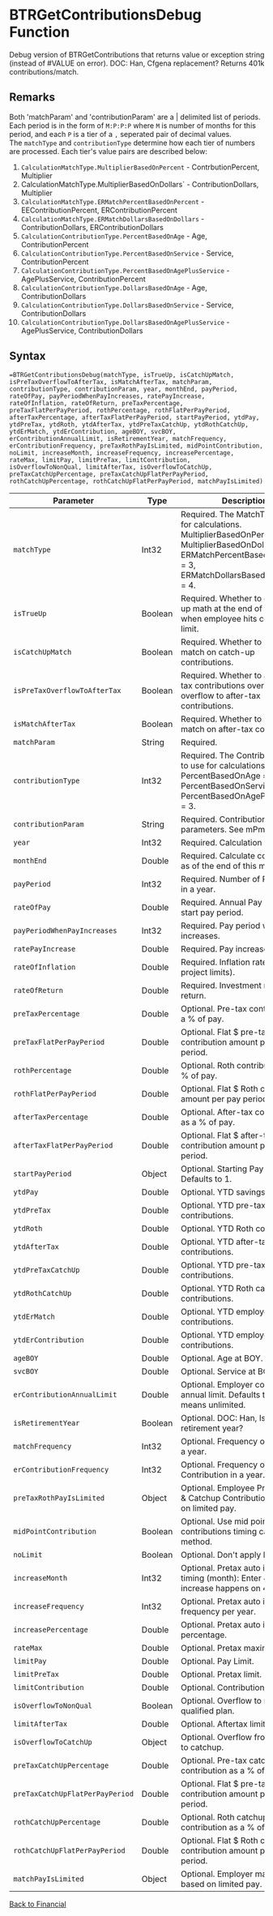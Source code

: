 # BTRGetContributionsDebug Function

Debug version of BTRGetContributions that returns value or exception string (instead of #VALUE on error).  DOC: Han, Cfgena replacement?  Returns 401k contributions/match.

## Remarks

Both 'matchParam' and 'contributionParam' are a | delimited list of periods.  Each period is in the form of `M:P:P:P` where `M` is number of months for this period, and each `P` is a tier of a `,` seperated pair of decimal values.  
The `matchType` and `contributionType` determine how each tier of numbers are processed.  Each tier's value pairs are described below:  
1. `CalculationMatchType.MultiplierBasedOnPercent` - ContrbutionPercent, Multiplier  
1. CalculationMatchType.MultiplierBasedOnDollars` - ContributionDollars, Multiplier  
1. `CalculationMatchType.ERMatchPercentBasedOnPercent` - EEContributionPercent, ERContributionPercent  
1. `CalculationMatchType.ERMatchDollarsBasedOnDollars` - ContributionDollars, ERContributionDollars  
1. `CalculationContributionType.PercentBasedOnAge` - Age, ContributionPercent  
1. `CalculationContributionType.PercentBasedOnService` - Service, ContributionPercent  
1. `CalculationContributionType.PercentBasedOnAgePlusService` - AgePlusService, ContributionPercent  
1. `CalculationContributionType.DollarsBasedOnAge` - Age, ContributionDollars  
1. `CalculationContributionType.DollarsBasedOnService` - Service, ContributionDollars  
1. `CalculationContributionType.DollarsBasedOnAgePlusService` - AgePlusService, ContributionDollars
## Syntax

```excel
=BTRGetContributionsDebug(matchType, isTrueUp, isCatchUpMatch, isPreTaxOverflowToAfterTax, isMatchAfterTax, matchParam, contributionType, contributionParam, year, monthEnd, payPeriod, rateOfPay, payPeriodWhenPayIncreases, ratePayIncrease, rateOfInflation, rateOfReturn, preTaxPercentage, preTaxFlatPerPayPeriod, rothPercentage, rothFlatPerPayPeriod, afterTaxPercentage, afterTaxFlatPerPayPeriod, startPayPeriod, ytdPay, ytdPreTax, ytdRoth, ytdAfterTax, ytdPreTaxCatchUp, ytdRothCatchUp, ytdErMatch, ytdErContribution, ageBOY, svcBOY, erContributionAnnualLimit, isRetirementYear, matchFrequency, erContributionFrequency, preTaxRothPayIsLimited, midPointContribution, noLimit, increaseMonth, increaseFrequency, increasePercentage, rateMax, limitPay, limitPreTax, limitContribution, isOverflowToNonQual, limitAfterTax, isOverflowToCatchUp, preTaxCatchUpPercentage, preTaxCatchUpFlatPerPayPeriod, rothCatchUpPercentage, rothCatchUpFlatPerPayPeriod, matchPayIsLimited)
```

Parameter | Type | Description
---|---|---
`matchType` | Int32 | Required.  The MatchType to use for calculations.  MultiplierBasedOnPercent = 1, MultiplierBasedOnDollars = 2, ERMatchPercentBasedOnPercent = 3, ERMatchDollarsBasedOnDollars = 4.
`isTrueUp` | Boolean | Required.  Whether to credit true-up math at the end of the year when employee hits contribution limit.
`isCatchUpMatch` | Boolean | Required.  Whether to provide match on catch-up contributions.
`isPreTaxOverflowToAfterTax` | Boolean | Required.  Whether to allow pre-tax contributions over limit to overflow to after-tax contributions.
`isMatchAfterTax` | Boolean | Required.  Whether to provide match on after-tax contributions.
`matchParam` | String | Required.  | delimited list of periods.  Each period is in the form of M:P:P where M is number of months for this period, and each P is a tier of a , seperated pair of decimal values.
`contributionType` | Int32 | Required.  The ContributionType to use for calculations.  PercentBasedOnAge = 1, PercentBasedOnService = 2, PercentBasedOnAgePlusService = 3.
`contributionParam` | String | Required.  Contribution parameters.  See mPm for info.
`year` | Int32 | Required.  Calculation year.
`monthEnd` | Double | Required.  Calculate contributions as of the end of this month.
`payPeriod` | Int32 | Required.  Number of Pay period in a year.
`rateOfPay` | Double | Required.  Annual Pay rate as of start pay period.
`payPeriodWhenPayIncreases` | Int32 | Required.  Pay period when pay increases.
`ratePayIncrease` | Double | Required.  Pay increase rate.
`rateOfInflation` | Double | Required.  Inflation rate (used to project limits).
`rateOfReturn` | Double | Required.  Investment rate of return.
`preTaxPercentage` | Double | Optional.  Pre-tax contribution as a % of pay.
`preTaxFlatPerPayPeriod` | Double | Optional.  Flat $ pre-tax contribution amount per pay period.
`rothPercentage` | Double | Optional.  Roth contribution as a % of pay.
`rothFlatPerPayPeriod` | Double | Optional.  Flat $ Roth contribution amount per pay period.
`afterTaxPercentage` | Double | Optional.  After-tax contribution as a % of pay.
`afterTaxFlatPerPayPeriod` | Double | Optional.  Flat $ after-tax contribution amount per pay period.
`startPayPeriod` | Object | Optional.  Starting Pay period.  Defaults to 1.
`ytdPay` | Double | Optional.  YTD savings pay.
`ytdPreTax` | Double | Optional.  YTD pre-tax contributions.
`ytdRoth` | Double | Optional.  YTD Roth contributions.
`ytdAfterTax` | Double | Optional.  YTD after-tax contributions.
`ytdPreTaxCatchUp` | Double | Optional.  YTD pre-tax catch-up contributions.
`ytdRothCatchUp` | Double | Optional.  YTD Roth catch-up contributions.
`ytdErMatch` | Double | Optional.  YTD employer match contributions.
`ytdErContribution` | Double | Optional.  YTD employer contributions.
`ageBOY` | Double | Optional.  Age at BOY.
`svcBOY` | Double | Optional.  Service at BOY.
`erContributionAnnualLimit` | Double | Optional.  Employer contribution annual limit. Defaults to 0, which means unlimited.
`isRetirementYear` | Boolean | Optional.  DOC: Han, Is this retirement year?
`matchFrequency` | Int32 | Optional.  Frequency of match in a year.
`erContributionFrequency` | Int32 | Optional.  Frequency of ER Contribution in a year.
`preTaxRothPayIsLimited` | Object | Optional.  Employee Pretax/Roth & Catchup Contributions is based on limited pay.
`midPointContribution` | Boolean | Optional.  Use mid point contributions timing calculation method.
`noLimit` | Boolean | Optional.  Don't apply IRS limit.
`increaseMonth` | Int32 | Optional.  Pretax auto increase timing (month): Enter 4 if increase happens on 4/1.
`increaseFrequency` | Int32 | Optional.  Pretax auto increase frequency per year.
`increasePercentage` | Double | Optional.  Pretax auto increase percentage.
`rateMax` | Double | Optional.  Pretax maximum rate.
`limitPay` | Double | Optional.  Pay Limit.
`limitPreTax` | Double | Optional.  Pretax limit.
`limitContribution` | Double | Optional.  Contribution limit.
`isOverflowToNonQual` | Boolean | Optional.  Overflow to non qualified plan.
`limitAfterTax` | Double | Optional.  Aftertax limit.
`isOverflowToCatchUp` | Object | Optional.  Overflow from preTax to catchup.
`preTaxCatchUpPercentage` | Double | Optional.  Pre-tax catchup contribution as a % of pay.
`preTaxCatchUpFlatPerPayPeriod` | Double | Optional.  Flat $ pre-tax catchup contribution amount per pay period.
`rothCatchUpPercentage` | Double | Optional.  Roth catchup contribution as a % of pay.
`rothCatchUpFlatPerPayPeriod` | Double | Optional.  Flat $ Roth catchup contribution amount per pay period.
`matchPayIsLimited` | Object | Optional.  Employer match is based on limited pay.

[Back to Financial](RBLeFinancial.md)